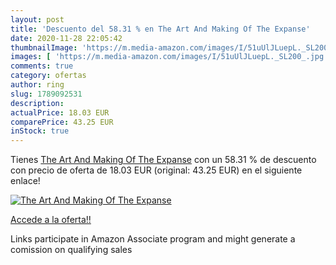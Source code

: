 ```yaml
---
layout: post
title: 'Descuento del 58.31 % en The Art And Making Of The Expanse'
date: 2020-11-28 22:05:42
thumbnailImage: 'https://m.media-amazon.com/images/I/51uUlJLuepL._SL200_.jpg'
images: [ 'https://m.media-amazon.com/images/I/51uUlJLuepL._SL200_.jpg' ]
comments: true
category: ofertas
author: ring
slug: 1789092531
description:
actualPrice: 18.03 EUR
comparePrice: 43.25 EUR
inStock: true
---
```


Tienes [The Art And Making Of The Expanse](https://www.amazon.es/dp/1789092531/?tag=tolees-21) con un 58.31 % de descuento con precio de oferta de 18.03 EUR (original: 43.25 EUR) en el siguiente enlace!

[![The Art And Making Of The Expanse](https://m.media-amazon.com/images/I/51uUlJLuepL._SL200_.jpg)](https://www.amazon.es/dp/1789092531/?tag=tolees-21)

[Accede a la oferta!!](https://www.amazon.es/dp/1789092531/?tag=tolees-21)

Links participate in Amazon Associate program and might generate a comission on qualifying sales


